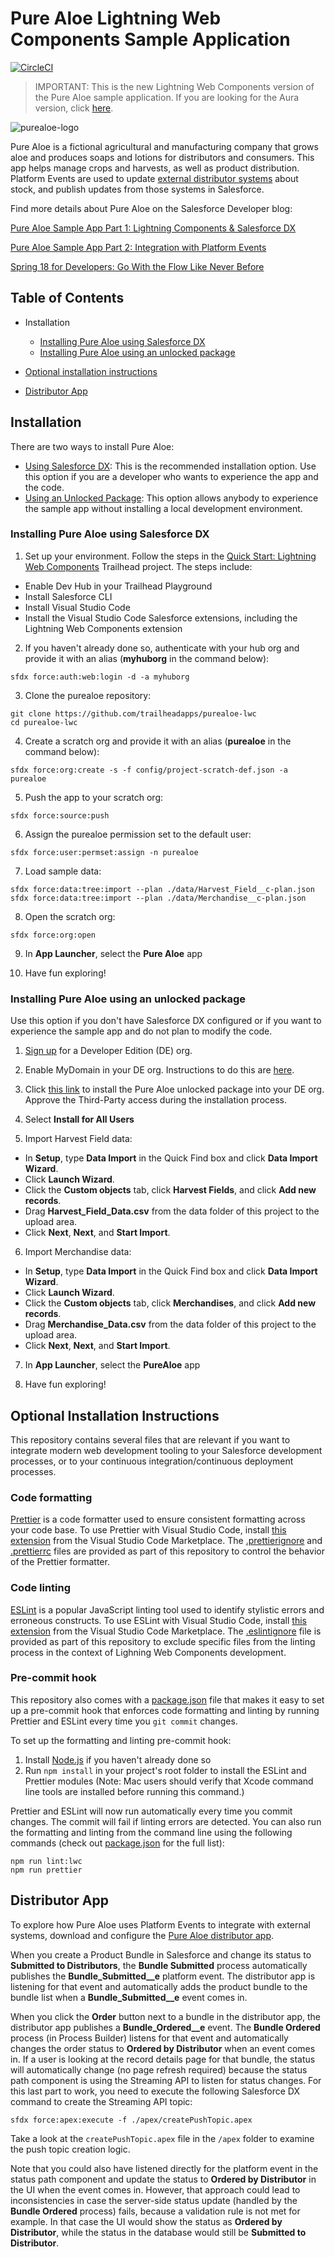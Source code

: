 # Pure Aloe Lightning Web Components Sample Application

[![CircleCI](https://circleci.com/gh/trailheadapps/purealoe-lwc.svg?style=svg)](https://circleci.com/gh/trailheadapps/purealoe-lwc)

> IMPORTANT: This is the new Lightning Web Components version of the Pure Aloe sample application. If you are looking for the Aura version, click [here](https://github.com/trailheadapps/purealoe).

![purealoe-logo](purealoe-logo.png)

Pure Aloe is a fictional agricultural and manufacturing company that grows aloe and produces soaps and lotions for distributors and consumers. This app helps manage crops and harvests, as well as product distribution. Platform Events are used to update [external distributor systems](https://github.com/trailheadapps/purealoe-distributor) about stock, and publish updates from those systems in Salesforce.

Find more details about Pure Aloe on the Salesforce Developer blog:

[Pure Aloe Sample App Part 1: Lightning Components & Salesforce DX](https://developer.salesforce.com/blogs/2017/11/pure-aloe-sample-application-part-1-lightning-components-salesforce-dx.html)

[Pure Aloe Sample App Part 2: Integration with Platform Events](https://developer.salesforce.com/blogs/2017/11/pure-aloe-sample-app-part-2-integration-platform-events.html)

[Spring 18 for Developers: Go With the Flow Like Never Before](https://developer.salesforce.com/blogs/2018/01/spring-18-for-developers-flow.html)

## Table of Contents

-   Installation

    -   [Installing Pure Aloe using Salesforce DX](#installing-pure-aloe-using-salesforce-dx)
    -   [Installing Pure Aloe using an unlocked package](#installing-pure-aloe-using-an-unlocked-package)

-   [Optional installation instructions](#optional-installation-instructions)

-   [Distributor App](#distributor-app)

## Installation

There are two ways to install Pure Aloe:

-   [Using Salesforce DX](#installing-pure-aloe-using-salesforce-dx): This is the recommended installation option. Use this option if you are a developer who wants to experience the app and the code.
-   [Using an Unlocked Package](#installing-pure-aloe-using-an-unlocked-package): This option allows anybody to experience the sample app without installing a local development environment.

### Installing Pure Aloe using Salesforce DX

1. Set up your environment. Follow the steps in the [Quick Start: Lightning Web Components](https://trailhead.salesforce.com/content/learn/projects/quick-start-lightning-web-components/) Trailhead project. The steps include:

-   Enable Dev Hub in your Trailhead Playground
-   Install Salesforce CLI
-   Install Visual Studio Code
-   Install the Visual Studio Code Salesforce extensions, including the Lightning Web Components extension

2. If you haven't already done so, authenticate with your hub org and provide it with an alias (**myhuborg** in the command below):

```
sfdx force:auth:web:login -d -a myhuborg
```

3. Clone the purealoe repository:

```
git clone https://github.com/trailheadapps/purealoe-lwc
cd purealoe-lwc
```

4. Create a scratch org and provide it with an alias (**purealoe** in the command below):

```
sfdx force:org:create -s -f config/project-scratch-def.json -a purealoe
```

5. Push the app to your scratch org:

```
sfdx force:source:push
```

6. Assign the purealoe permission set to the default user:

```
sfdx force:user:permset:assign -n purealoe
```

7. Load sample data:

```
sfdx force:data:tree:import --plan ./data/Harvest_Field__c-plan.json
sfdx force:data:tree:import --plan ./data/Merchandise__c-plan.json
```

8. Open the scratch org:

```
sfdx force:org:open
```

9. In **App Launcher**, select the **Pure Aloe** app

10. Have fun exploring!

### Installing Pure Aloe using an unlocked package

Use this option if you don't have Salesforce DX configured or if you want to experience the sample app and do not plan to modify the code.

1. [Sign up](https://developer.salesforce.com/signup) for a Developer Edition (DE) org.

2. Enable MyDomain in your DE org. Instructions to do this are [here](https://trailhead.salesforce.com/modules/identity_login/units/identity_login_my_domain).

3. Click [this link](https://login.salesforce.com/packaging/installPackage.apexp?p0=04tB0000000KAeuIAG) to install the Pure Aloe unlocked package into your DE org. Approve the Third-Party access during the installation process.

4. Select **Install for All Users**

5. Import Harvest Field data:

-   In **Setup**, type **Data Import** in the Quick Find box and click **Data Import Wizard**.
-   Click **Launch Wizard**.
-   Click the **Custom objects** tab, click **Harvest Fields**, and click **Add new records**.
-   Drag **Harvest_Field_Data.csv** from the data folder of this project to the upload area.
-   Click **Next**, **Next**, and **Start Import**.

6. Import Merchandise data:

-   In **Setup**, type **Data Import** in the Quick Find box and click **Data Import Wizard**.
-   Click **Launch Wizard**.
-   Click the **Custom objects** tab, click **Merchandises**, and click **Add new records**.
-   Drag **Merchandise_Data.csv** from the data folder of this project to the upload area.
-   Click **Next**, **Next**, and **Start Import**.

7. In **App Launcher**, select the **PureAloe** app

8. Have fun exploring!

## Optional Installation Instructions

This repository contains several files that are relevant if you want to integrate modern web development tooling to your Salesforce development processes, or to your continuous integration/continuous deployment processes.

### Code formatting

[Prettier](https://prettier.io 'https://prettier.io/') is a code formatter used to ensure consistent formatting across your code base. To use Prettier with Visual Studio Code, install [this extension](https://marketplace.visualstudio.com/items?itemName=esbenp.prettier-vscode) from the Visual Studio Code Marketplace. The [.prettierignore](/.prettierignore) and [.prettierrc](/.prettierrc) files are provided as part of this repository to control the behavior of the Prettier formatter.

### Code linting

[ESLint](https://eslint.org/) is a popular JavaScript linting tool used to identify stylistic errors and erroneous constructs. To use ESLint with Visual Studio Code, install [this extension](https://marketplace.visualstudio.com/items?itemName=salesforce.salesforcedx-vscode-lwc) from the Visual Studio Code Marketplace. The [.eslintignore](/.eslintignore) file is provided as part of this repository to exclude specific files from the linting process in the context of Lighning Web Components development.

### Pre-commit hook

This repository also comes with a [package.json](./package.json) file that makes it easy to set up a pre-commit hook that enforces code formatting and linting by running Prettier and ESLint every time you `git commit` changes.

To set up the formatting and linting pre-commit hook:

1. Install [Node.js](https://nodejs.org) if you haven't already done so
2. Run `npm install` in your project's root folder to install the ESLint and Prettier modules (Note: Mac users should verify that Xcode command line tools are installed before running this command.)

Prettier and ESLint will now run automatically every time you commit changes. The commit will fail if linting errors are detected. You can also run the formatting and linting from the command line using the following commands (check out [package.json](./package.json) for the full list):

```
npm run lint:lwc
npm run prettier
```

## Distributor App

To explore how Pure Aloe uses Platform Events to integrate with external systems, download and configure the [Pure Aloe distributor app](https://github.com/trailheadapps/purealoe-distributor).

When you create a Product Bundle in Salesforce and change its status to **Submitted to Distributors**, the **Bundle Submitted** process automatically publishes the **Bundle_Submitted\_\_e** platform event. The distributor app is listening for that event and automatically adds the product bundle to the bundle list when a **Bundle_Submitted\_\_e** event comes in.

When you click the **Order** button next to a bundle in the distributor app, the distributor app publishes a **Bundle_Ordered\_\_e** event. The **Bundle Ordered** process (in Process Builder) listens for that event and automatically changes the order status to **Ordered by Distributor** when an event comes in. If a user is looking at the record details page for that bundle, the status will automatically change (no page refresh required) because the status path component is using the Streaming API to listen for status changes. For this last part to work, you need to execute the following Salesforce DX command to create the Streaming API topic:

```
sfdx force:apex:execute -f ./apex/createPushTopic.apex
```

Take a look at the `createPushTopic.apex` file in the `/apex` folder to examine the push topic creation logic.

Note that you could also have listened directly for the platform event in the status path component and update the status to **Ordered by Distributor** in the UI when the event comes in. However, that approach could lead to inconsistencies in case the server-side status update (handled by the **Bundle Ordered** process) fails, because a validation rule is not met for example. In that case the UI would show the status as **Ordered by Distributor**, while the status in the database would still be **Submitted to Distributor**.
